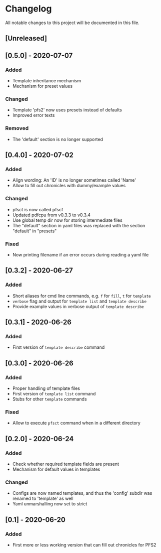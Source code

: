# Changelog

All notable changes to this project will be documented in this file.

## [Unreleased]

## [0.5.0] - 2020-07-07

### Added
- Template inheritance mechanism
- Mechanism for preset values

### Changed
- Template 'pfs2' now uses presets instead of defaults
- Improved error texts

### Removed
- The 'default' section is no longer supported

## [0.4.0] - 2020-07-02

### Added
- Align wording: An 'ID' is no longer sometimes called 'Name'
- Allow to fill out chronicles with dummy/example values

### Changed
- pfsct is now called pfscf
- Updated pdfcpu from v0.3.3 to v0.3.4
- Use global temp dir now for storing intermediate files
- The "default" section in yaml files was replaced with the section "default" in "presets"

### Fixed
- Now printing filename if an error occurs during reading a yaml file

## [0.3.2] - 2020-06-27

### Added
- Short aliases for cmd line commands, e.g. `f` for `fill`, `t` for `template`
- `verbose` flag and output for `template list` and `template describe`
- Provide example values in verbose output of `template describe`

## [0.3.1] - 2020-06-26

### Added
- First version of `template describe` command

## [0.3.0] - 2020-06-26

### Added
- Proper handling of template files
- First version of `template list` command
- Stubs for other `template` commands

### Fixed
- Allow to execute `pfsct` command when in a different directory

## [0.2.0] - 2020-06-24

### Added
- Check whether required template fields are present
- Mechanism for default values in templates

### Changed
- Configs are now named templates, and thus the 'config' subdir was renamed to 'template' as well
- Yaml unmarshalling now set to strict

## [0.1] - 2020-06-20

### Added
- First more or less working version that can fill out chronicles for PFS2
